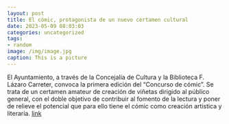 ```yaml
---
layout: post
title: El cómic, protagonista de un nuevo certamen cultural
date: 2023-05-09 08:03:03
categories: uncategorized
tags:
- random
image: /img/image.jpg
caption: This is a picture
---
```

El Ayuntamiento, a través de la Concejalía de Cultura y la Biblioteca F. Lázaro Carreter, convoca la primera edición del “Concurso de cómic”. Se trata de un certamen amateur de creación de viñetas dirigido al público general, con el doble objetivo de contribuir al fomento de la lectura y poner de relieve el potencial que para ello tiene el cómic como creación artística y literaria.   [link](https://www.ayto-villacanada.es/tu-ayuntamiento/el-comic-protagonista-de-un-nuevo-certamen-cultural/)
